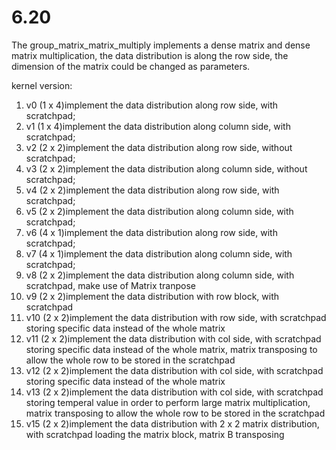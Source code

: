 # 6.20
The group_matrix_matrix_multiply implements a dense matrix and dense matrix multiplication, the data distribution is along the row side, the dimension of the matrix could be changed as parameters.

kernel version:

1. v0 (1 x 4)implement the data distribution along row side, with scratchpad;
2. v1 (1 x 4)implement the data distribution along column side, with scratchpad;
3. v2 (2 x 2)implement the data distribution along row side, without scratchpad;
4. v3 (2 x 2)implement the data distribution along column side, without scratchpad;
5. v4 (2 x 2)implement the data distribution along row side, with scratchpad;
6. v5 (2 x 2)implement the data distribution along column side, with scratchpad;
7. v6 (4 x 1)implement the data distribution along row side, with scratchpad;
8. v7 (4 x 1)implement the data distribution along column side, with scratchpad;
9. v8 (2 x 2)implement the data distribution along column side, with scratchpad, make use of Matrix tranpose
10. v9 (2 x 2)implement the data distribution with row block, with scratchpad
11. v10 (2 x 2)implement the data distribution with row side, with scratchpad storing specific data instead of the whole matrix
12. v11 (2 x 2)implement the data distribution with col side, with scratchpad storing specific data instead of the whole matrix, matrix transposing to allow the whole row to be stored in the scratchpad
13. v12 (2 x 2)implement the data distribution with col side, with scratchpad storing specific data instead of the whole matrix
14. v13 (2 x 2)implement the data distribution with col side, with scratchpad storing temperal value in order to perform large matrix multiplication, matrix transposing to allow the whole row to be stored in the scratchpad
15. v15 (2 x 2)implement the data distribution with 2 x 2 matrix distribution, with scratchpad loading the matrix block, matrix B transposing